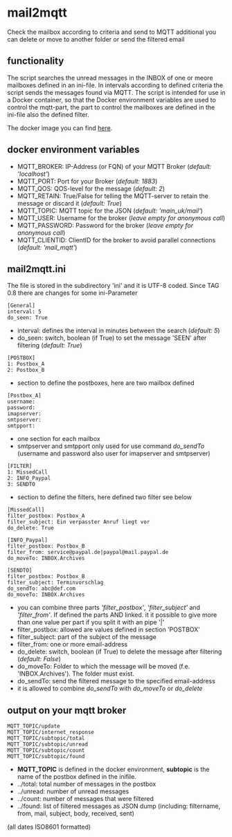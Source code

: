 # mail2mqtt
Check the mailbox according to criteria and send to MQTT additional you can delete or move to another folder or send the filtered email

## functionality
The script searches the unread messages in the INBOX of one or meore mailboxes defined in an ini-file. In intervals according to defined criteria the script sends the messages found via MQTT.
The script is intended for use in a Docker container, so that the Docker environment variables are used to control the mqtt-part, the part to control the mailboxes are defined in the ini-file also the defined filter.

The docker image you can find [here](https://hub.docker.com/r/ukrae/mail2mqtt "mail2mqtt on docker").

## docker environment variables
* MQTT_BROKER: IP-Address (or FQN) of your MQTT Broker (*default: 'localhost'*)
* MQTT_PORT: Port for your Broker (*default: 1883*)
* MQTT_QOS: QOS-level for the message (*default: 2*)
* MQTT_RETAIN: True/False for telling the MQTT-server to retain the message or discard it (*default: True*)
* MQTT_TOPIC: MQTT topic for the JSON (*default: 'main_uk/mail'*)
* MQTT_USER: Username for the broker (*leave empty for anonymous call*)
* MQTT_PASSWORD: Password for the broker (*leave empty for anonymous call*)
* MQTT_CLIENTID: ClientID for the broker to avoid parallel connections (*default: 'mail_mqtt'*)

## mail2mqtt.ini
The file is stored in the subdirectory 'ini' and it is UTF-8 coded. 
Since TAG 0.8 there are changes for some ini-Parameter
```
[General]
interval: 5
do_seen: True
```
* interval: defines the interval in minutes between the search (*default: 5*)
* do_seen: switch, boolean (if True) to set the message 'SEEN' after filtering (*default: True*)
```
[POSTBOX]
1: Postbox_A
2: Postbox_B
```
* section to define the postboxes, here are two mailbox defined
```
[Postbox_A]
username: 
password: 
imapserver:
smtpserver:
smtpport:
```
* one section for each mailbox
* smtpserver and smtpport only used for use command *do_sendTo* (username and password also user for imapserver and smtpserver)
```
[FILTER]
1: MissedCall
2: INFO_Paypal
3: SENDTO
```
* section to define the filters, here defined two filter see below
```
[MissedCall]
filter_postbox: Postbox_A
filter_subject: Ein verpasster Anruf liegt vor
do_delete: True

[INFO_Paypal]
filter_postbox: Postbox_B
filter_from: service@paypal.de|paypal@mail.paypal.de
do_moveTo: INBOX.Archives

[SENDTO]
filter_postbox: Postbox_B
filter_subject: Terminvorschlag
do_sendTo: abc@def.com
do_moveTo: INBOX.Archives
```
* you can combine three parts *'filter_postbox'*, *'filter_subject'* and *'filter_from'*. If defined the parts AND linked. it it possible to give more than one value per part if you split it with an pipe '|'
* filter_postbox: allowed are values defined in section 'POSTBOX'
* filter_subject: part of the subject of the message
* filter_from: one or more email-address
* do_delete: switch, boolean (if True) to delete the message after filtering (*default: False*)
* do_moveTo: Folder to which the message will be moved (f.e. 'INBOX.Archives'). The folder must exist. 
* do_sendTo: send the filtered message to the specified email-address
* it is allowed to combine *do_sendTo* with *do_moveTo* or *do_delete*

## output on your mqtt broker
    MQTT_TOPIC/update
    MQTT_TOPIC/internet_response
    MQTT_TOPIC/subtopic/total
    MQTT_TOPIC/subtopic/unread
    MQTT_TOPIC/subtopic/count
    MQTT_TOPIC/subtopic/found
* **MQTT_TOPIC** is defined in the docker environment, **subtopic** is the name of the postbox defined in the inifile.
* ../total: total number of messages in the postbox
* ../unread: number of unread messages 
* ../count: number of messages that were filtered 
* ../found: list of filtered messages as JSON dump (including: filtername, from, mail, subject, body, received, sent)
 
(all dates ISO8601 formatted)
